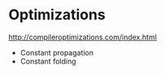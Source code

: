 # Optimizations
http://compileroptimizations.com/index.html

* Constant propagation
* Constant folding
